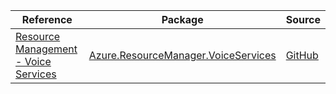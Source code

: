 | Reference | Package | Source |
|---|---|---|
|[Resource Management - Voice Services](resourcemanager.voiceservices-readme.md)|[Azure.ResourceManager.VoiceServices](https://www.nuget.org/packages/Azure.ResourceManager.VoiceServices)|[GitHub](https://github.com/Azure/azure-sdk-for-net/blob/main/sdk/voiceservices/Azure.ResourceManager.VoiceServices)|
